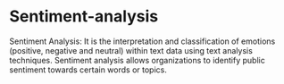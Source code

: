 # Sentiment-analysis
Sentiment Analysis: It is the interpretation and classification of emotions (positive, negative and neutral) within text data using text analysis techniques. Sentiment analysis allows organizations to identify public sentiment towards certain words or topics.
